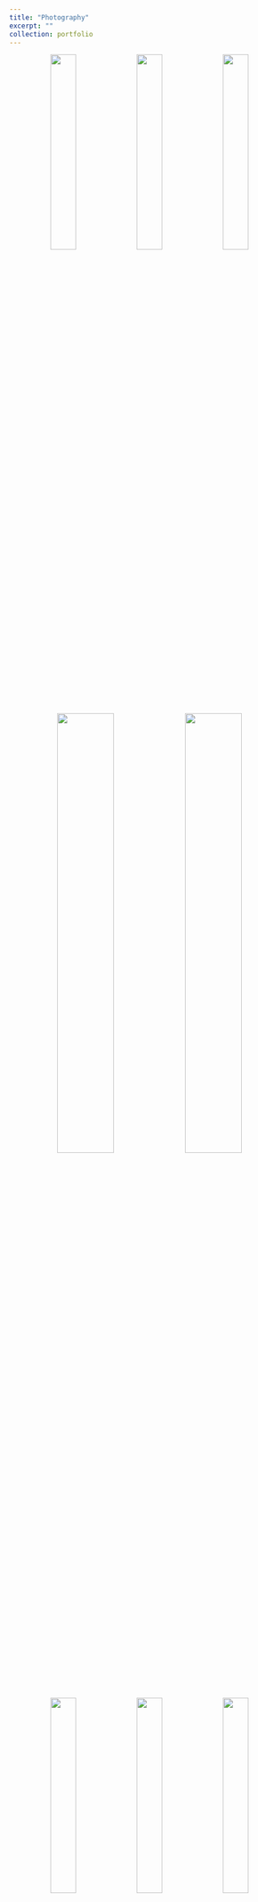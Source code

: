 ```yaml
---
title: "Photography"
excerpt: ""
collection: portfolio
---
```


<p align="center">
  <img src="/aboutiris/images/7.JPG" width="30%" />
  <img src="images/8.JPG" width="30%" />
  <img src="images/4.JPG" width="30%" />
</p>

<p align="center">
  <img src="images/11.JPG" width="45%" />
  <img src="images/12.JPG" width="45%" />
</p>

<p align="center">
  <img src="images/1.JPG" width="30%" />
  <img src="images/2.JPG" width="30%" />
  <img src="images/3.JPG" width="30%" />
</p>

<p align="center">
  <img src="images/9.JPG" width="45%" />
  <img src="images/10.JPG" width="45%" />
</p>

<p align="center">
  <img src="images/5.JPG" width="30%" />
  <img src="images/13.jpg" width="30%" />
  <img src="images/6.JPG" width="30%" />
</p>
